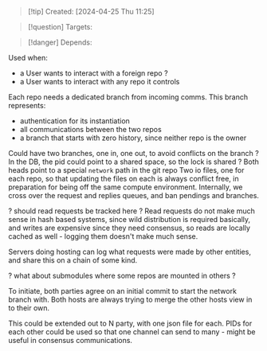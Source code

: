 
>[!tip] Created: [2024-04-25 Thu 11:25]

>[!question] Targets: 

>[!danger] Depends: 

Used when:
- a User wants to interact with a foreign repo ?
- a User wants to interact with any repo it controls

Each repo needs a dedicated branch from incoming comms. This branch represents:
- authentication for its instantiation
- all communications between the two repos
- a branch that starts with zero history, since neither repo is the owner

Could have two branches, one in, one out, to avoid conflicts on the branch ?
In the DB, the pid could point to a shared space, so the lock is shared ?
Both heads point to a special `network` path in the git repo
Two io files, one for each repo, so that updating the files on each is always conflict free, in preparation for being off the same compute environment.
Internally, we cross over the request and replies queues, and ban pendings and branches.

? should read requests be tracked here ?
Read requests do not make much sense in hash based systems, since wild distribution is required basically, and writes are expensive since they need consensus, so reads are locally cached as well - logging them doesn't make much sense.

Servers doing hosting can log what requests were made by other entities, and share this on a chain of some kind.


? what about submodules where some repos are mounted in others ?

To initiate, both parties agree on an initial commit to start the network branch with.
Both hosts are always trying to merge the other hosts view in to their own.

This could be extended out to N party, with one json file for each.  PIDs for each other could be used so that one channel can send to many - might be useful in consensus communications.

